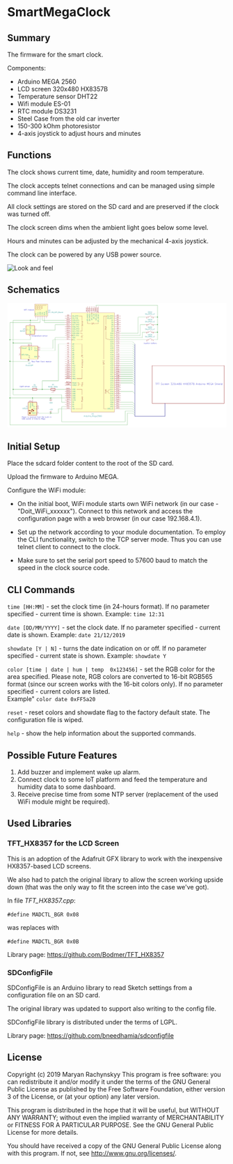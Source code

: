 # SmartMegaClock

## Summary

The firmware for the smart clock.

Components:
 * Arduino MEGA 2560
 * LCD screen 320x480 HX8357B
 * Temperature sensor DHT22
 * Wifi module ES-01
 * RTC module DS3231
 * Steel Case from the old car inverter
 * 150-300 kOhm photoresistor
 * 4-axis joystick to adjust hours and minutes

## Functions

The clock shows current time, date, humidity and room temperature.

The clock accepts telnet connections and can be managed using simple command line interface.

All clock settings are stored on the SD card and are preserved if the clock was turned off.

The clock screen dims when the ambient light goes below some level.

Hours and minutes can be adjusted by the mechanical 4-axis joystick.  

The clock can be powered by any USB power source.

![Look and feel](/schematics/smart_clock.png)

## Schematics

![Smart Clock Schematics](/schematics/smart_clock_schematics.png)

## Initial Setup

Place the sdcard folder content to the root of the SD card.

Upload the firmware to Arduino MEGA.

Configure the WiFi module:
 * On the initial boot, WiFi module starts own WiFi network (in our case - "Doit_WiFi_xxxxxx"). Connect to this network and access the configuration page
with a web browser (in our case 192.168.4.1). 

 * Set up the network according to your module documentation. To employ the CLI functionality, switch to the TCP server mode. Thus you can use telnet client to connect to the clock.

 * Make sure to set the serial port speed to 57600 baud to match the speed in the clock source code.

## CLI Commands <implementation pending>

`time [HH:MM]` - set the clock time (in 24-hours format). If no parameter specified - current time is shown. 
Example: `time 12:31`

`date [DD/MM/YYYY]` - set the clock date. If no parameter specified - current date is shown. 
Example: `date 21/12/2019`

`showdate [Y | N]` - turns the date indication on or off. If no parameter specified - current state is shown.
Example: `showdate Y`

`color [time | date | hum | temp  0x123456]` - set the RGB color for the area specified. Please note, RGB colors are converted to 16-bit RGB565 format (since our screen works with the 16-bit colors only). If no parameter specified - current colors are listed.  
Example" `color date 0xFF5a20`

`reset` - reset colors and showdate flag to the factory default state. The configuration file is wiped.

`help` - show the help information about the supported commands.

## Possible Future Features

1. Add buzzer and implement wake up alarm.
2. Connect clock to some IoT platform and feed the temperature and humidity data to some dashboard.
3. Receive precise time from some NTP server (replacement of the used WiFi module might be required).

## Used Libraries

### TFT_HX8357 for the LCD Screen

This is an adoption of the Adafruit GFX library to work with the inexpensive HX8357-based LCD screens.

We also had to patch the original library to allow the screen working upside down (that was the only way to fit the screen into the case we've got).

In file *TFT_HX8357.cpp*:
 
`#define MADCTL_BGR 0x08`

was replaces with

`#define MADCTL_BGR 0x0B`

Library page: https://github.com/Bodmer/TFT_HX8357

### SDConfigFile

SDConfigFile is an Arduino library to read Sketch settings from a configuration file on an SD card.

The original library was updated to support also writing to the config file.

SDConfigFile library is distributed under the terms of LGPL.

Library page: https://github.com/bneedhamia/sdconfigfile

## License 

Copyright (c) 2019 Maryan Rachynskyy
This program is free software: you can redistribute it and/or modify
it under the terms of the GNU General Public License as published by
the Free Software Foundation, either version 3 of the License, or
(at your option) any later version.

This program is distributed in the hope that it will be useful,
but WITHOUT ANY WARRANTY; without even the implied warranty of
MERCHANTABILITY or FITNESS FOR A PARTICULAR PURPOSE.  See the
GNU General Public License for more details.

You should have received a copy of the GNU General Public License
along with this program.  If not, see http://www.gnu.org/licenses/.